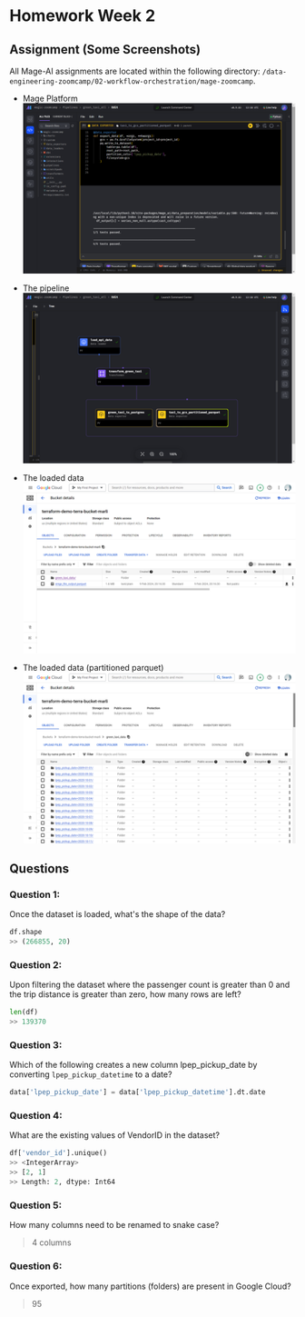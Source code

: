 # Homework Week 2

## Assignment (Some Screenshots)
All Mage-AI assignments are located within the following directory: `/data-engineering-zoomcamp/02-workflow-orchestration/mage-zoomcamp`.

- Mage Platform
  ![alt text](img/mage-plaform.png)

- The pipeline
  ![alt text](img/pipeline.png)

- The loaded data
  ![alt text](img/gcs.png)

- The loaded data (partitioned parquet)
  ![alt text](img/gcs-partitioned.png)

## Questions

### Question 1:

Once the dataset is loaded, what's the shape of the data?

```python
df.shape
>> (266855, 20)
```

### Question 2:

Upon filtering the dataset where the passenger count is greater than 0 and the trip distance is greater than zero, how many rows are left?

```python
len(df)
>> 139370
```

### Question 3:

Which of the following creates a new column lpep_pickup_date by converting `lpep_pickup_datetime` to a date?

```python
data['lpep_pickup_date'] = data['lpep_pickup_datetime'].dt.date
```

### Question 4:

What are the existing values of VendorID in the dataset?

```python
df['vendor_id'].unique()
>> <IntegerArray>
>> [2, 1]
>> Length: 2, dtype: Int64

```

### Question 5:

How many columns need to be renamed to snake case?

> 4 columns

### Question 6:

Once exported, how many partitions (folders) are present in Google Cloud?

> 95
